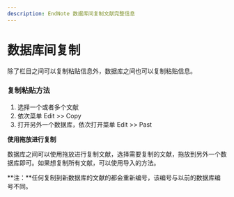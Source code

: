 ```yaml
---
description: EndNote 数据库间复制文献完整信息
---
```


# 数据库间复制

除了栏目之间可以复制粘贴信息外，数据库之间也可以复制粘贴信息。

### 复制粘贴方法

1. 选择一个或者多个文献
2. 依次菜单 Edit &gt;&gt; Copy
3. 打开另外一个数据库，依次打开菜单 Edit &gt;&gt; Past

**使用拖放进行复制**

数据库之间可以使用拖放进行复制文献，选择需要复制的文献，拖放到另外一个数据库即可。如果想复制所有文献，可以使用导入的方法。

**注：**任何复制到新数据库的文献的都会重新编号，该编号与以前的数据库编号不同。

